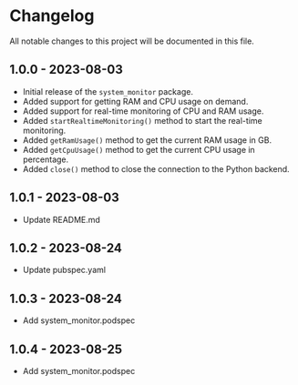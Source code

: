 # Changelog

All notable changes to this project will be documented in this file.

## 1.0.0 - 2023-08-03

- Initial release of the `system_monitor` package.
- Added support for getting RAM and CPU usage on demand.
- Added support for real-time monitoring of CPU and RAM usage.
- Added `startRealtimeMonitoring()` method to start the real-time monitoring.
- Added `getRamUsage()` method to get the current RAM usage in GB.
- Added `getCpuUsage()` method to get the current CPU usage in percentage.
- Added `close()` method to close the connection to the Python backend.

## 1.0.1 - 2023-08-03

- Update README.md

## 1.0.2 - 2023-08-24

- Update pubspec.yaml

## 1.0.3 - 2023-08-24

- Add system_monitor.podspec

## 1.0.4 - 2023-08-25

- Add system_monitor.podspec
